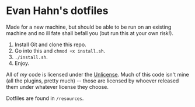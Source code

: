 Evan Hahn's dotfiles
====================

Made for a new machine, but should be able to be run on an existing machine and no ill fate shall befall you (but run this at your own risk!).

1. Install Git and clone this repo.
2. Go into this and `chmod +x install.sh`.
3. `./install.sh`.
4. Enjoy.

All of *my* code is licensed under the [Unlicense](http://unlicense.org). Much of this code isn't mine (all the plugins, pretty much) -- those are licensed by whoever released them under whatever license they choose.

Dotfiles are found in `/resources`.
